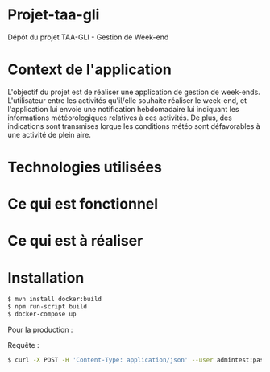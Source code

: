# Projet-taa-gli
Dépôt du projet TAA-GLI - Gestion de Week-end

# Context de l'application
L'objectif du projet est de réaliser une application de gestion de week-ends. L'utilisateur entre les activités qu'il/elle souhaite réaliser le week-end, et l'application lui envoie une notification hebdomadaire lui indiquant les informations météorologiques relatives à ces activités. De plus, des indications sont transmises lorque les conditions météo sont défavorables à une activité de plein aire. 

# Technologies utilisées


# Ce qui est fonctionnel

# Ce qui est à réaliser

# Installation



```sh
$ mvn install docker:build
$ npm run-script build
$ docker-compose up
```

Pour la production : 


Requête :


```sh
$ curl -X POST -H 'Content-Type: application/json' --user admintest:password -i http://localhost:8080/api/admin/addSport --data '{"name":"Belote","environment":"INSIDE"}'
```






